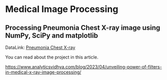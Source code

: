 # Medical Image Processing

## Processing Pneumonia Chest X-ray image using NumPy, SciPy and matplotlib

DataLink: [Pneumonia Chest X-ray](https://www.kaggle.com/datasets/pcbreviglieri/pneumonia-xray-images)

You can read about the project in this article.

https://www.analyticsvidhya.com/blog/2023/04/unveiling-power-of-filters-in-medical-x-ray-image-processing/
